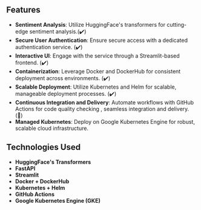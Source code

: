 
## Features
- **Sentiment Analysis**: Utilize HuggingFace's transformers for cutting-edge sentiment analysis.(:heavy_check_mark:)
- **Secure User Authentication**: Ensure secure access with a dedicated authentication service. (:heavy_check_mark:)
- **Interactive UI**: Engage with the service through a Streamlit-based frontend. (:heavy_check_mark:)
- **Containerization**: Leverage Docker and DockerHub for consistent deployment across environments. (:heavy_check_mark:)
- **Scalable Deployment**: Utilize Kubernetes and Helm for scalable, manageable deployment processes. (:heavy_check_mark:)
- **Continuous Integration and Delivery**: Automate workflows with GitHub Actions for code quality checking , seamless integration and delivery. (:running:)
- **Managed Kubernetes**: Deploy on Google Kubernetes Engine for robust, scalable cloud infrastructure.

## Technologies Used
- **HuggingFace's Transformers**
- **FastAPI**
- **Streamlit**
- **Docker + DockerHub**
- **Kubernetes + Helm**
- **GitHub Actions**
- **Google Kubernetes Engine (GKE)**